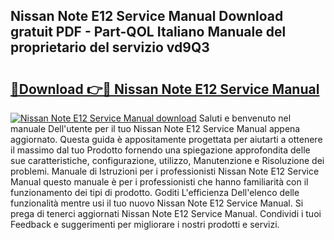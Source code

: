## Nissan Note E12 Service Manual Download gratuit PDF - Part-QOL Italiano Manuale del proprietario del servizio vd9Q3

# <h2><a href="http://dfder8.blite.top/?on=Nissan+Note+E12+Service+Manual">🔗Download 👉🔴 Nissan Note E12 Service Manual</a></h2>

[![Nissan Note E12 Service Manual download](https://i.imgur.com/lujVjoI.png)](http://dfder8.blite.top/?on=Nissan+Note+E12+Service+Manual)
Saluti e benvenuto nel manuale Dell'utente per il tuo Nissan Note E12 Service Manual appena aggiornato. Questa guida è appositamente progettata per aiutarti a ottenere il massimo dal tuo Prodotto fornendo una spiegazione approfondita delle sue caratteristiche, configurazione, utilizzo, Manutenzione e Risoluzione dei problemi. Manuale di Istruzioni per i professionisti Nissan Note E12 Service Manual questo manuale è per i professionisti che hanno familiarità con il funzionamento dei tipi di prodotto. Goditi L'efficienza Dell'elenco delle funzionalità mentre usi il tuo nuovo Nissan Note E12 Service Manual. Si prega di tenerci aggiornati Nissan Note E12 Service Manual. Condividi i tuoi Feedback e suggerimenti per migliorare i nostri prodotti e servizi.
